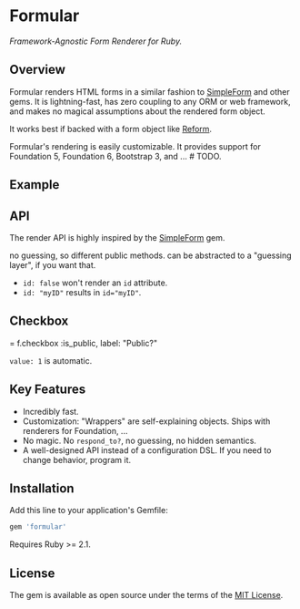 # Formular

_Framework-Agnostic Form Renderer for Ruby._

## Overview

Formular renders HTML forms in a similar fashion to [SimpleForm](https://github.com/plataformatec/simple_form) and other gems. It is lightning-fast, has zero coupling to any ORM or web framework, and makes no magical assumptions about the rendered form object.

It works best if backed with a form object like [Reform](https://github.com/apotonick/reform).

Formular's rendering is easily customizable. It provides support for Foundation 5, Foundation 6, Bootstrap 3, and ... # TODO.

## Example

## API

The render API is highly inspired by the [SimpleForm](https://github.com/plataformatec/simple_form) gem.

no guessing, so different public methods. can be abstracted to a "guessing layer", if you want that.

* `id: false` won't render an `id` attribute.
* `id: "myID"` results in `id="myID"`.

## Checkbox

= f.checkbox :is_public, label: "Public?"

`value: 1` is automatic.


## Key Features

* Incredibly fast.
* Customization: "Wrappers" are self-explaining objects. Ships with renderers for Foundation, ...
* No magic. No `respond_to?`, no guessing, no hidden semantics.
* A well-designed API instead of a configuration DSL. If you need to change behavior, program it.

## Installation

Add this line to your application's Gemfile:

```ruby
gem 'formular'
```

Requires Ruby >= 2.1.



## License

The gem is available as open source under the terms of the [MIT License](http://opensource.org/licenses/MIT).

